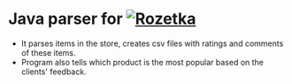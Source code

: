 # Java parser for [![Rozetka](https://i2.rozetka.ua/logos/0/113.png)](https://rozetka.com.ua/ua/)


- It parses items in the store, creates csv files with ratings and comments of these items.
- Program also tells which product is the most popular based on the clients' feedback.
